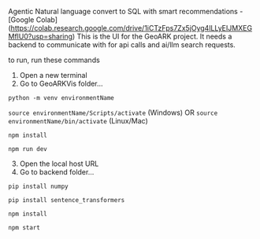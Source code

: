 Agentic Natural language convert to SQL with smart recommendations - [Google Colab] (https://colab.research.google.com/drive/1iCTzFps7Zx5jOyg4lLLyEIJMXEGMflU0?usp=sharing)
This is the UI for the GeoARK project. It needs a backend to communicate with for api calls and ai/llm search requests.

to run, run these commands

1. Open a new terminal
2. Go to GeoARKVis folder...

`python -m venv environmentName`

`source environmentName/Scripts/activate` (Windows) OR `source environmentName/bin/activate` (Linux/Mac)

`npm install`

`npm run dev`

3. Open the local host URL
4. Go to backend folder...

`pip install numpy`

`pip install sentence_transformers`

`npm install`

`npm start`



